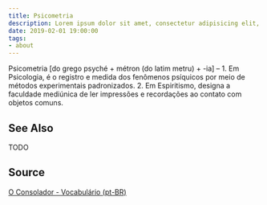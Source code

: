 ```yaml
---
title: Psicometria
description: Lorem ipsum dolor sit amet, consectetur adipisicing elit, sed do eiusmod tempor incididunt ut labore et dolore magna aliqua.  TODO
date: 2019-02-01 19:00:00
tags:
- about
---
```


Psicometria [do grego psyché + métron (do latim metru) + -ia] – 1. Em Psicologia, é o registro e medida dos fenômenos psíquicos por meio de métodos experimentais padronizados. 2. Em Espiritismo, designa a faculdade mediúnica de ler impressões e recordações ao contato com objetos comuns.

## See Also
TODO

## Source
[O Consolador - Vocabulário (pt-BR)](http://www.oconsolador.com.br/linkfixo/vocabulario/principal.html)
